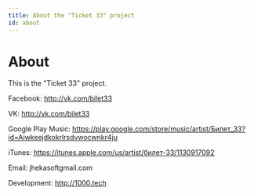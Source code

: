 ```yaml
---
title: About the "Ticket 33" project
id: about
---
```


About
=====

This is the "Ticket 33" project.

Facebook: <a href="https://www.facebook.com/groups/bilet33/">http://vk.com/bilet33</a>

VK: <a href="http://vk.com/bilet33">http://vk.com/bilet33</a>

Google Play Music: <a href="https://play.google.com/store/music/artist/%D0%91%D0%B8%D0%BB%D0%B5%D1%82_33?id=Aiwkeejdkokrlrsdvwocwnkr4ju">https://play.google.com/store/music/artist/Билет_33?id=Aiwkeejdkokrlrsdvwocwnkr4ju</a>

iTunes: <a href="https://itunes.apple.com/us/artist/%D0%B1%D0%B8%D0%BB%D0%B5%D1%82-33/1130917092">https://itunes.apple.com/us/artist/билет-33/1130917092</a>

Email: jhekasoft<script>document.write('@')</script>gmail.com

Development: <a href="http://1000.tech" target="_blank">http://1000.tech</a>
